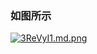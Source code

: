 ### **如图所示**
<a href="https://freeimage.host/i/3ReVyI1"><img src="https://iili.io/3ReVyI1.md.png" alt="3ReVyI1.md.png" border="0"></a>